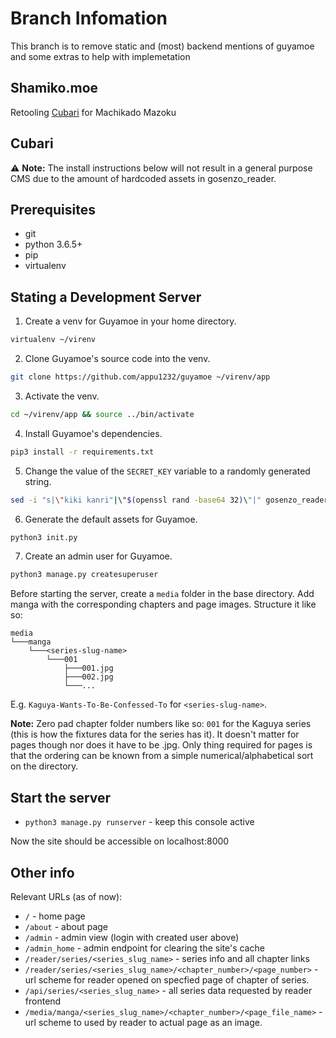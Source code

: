 # Branch Infomation

This branch is to remove static and (most) backend mentions of guyamoe and some extras to help with implemetation

## Shamiko.moe

Retooling [Cubari](https://github.com/appu1232/guyamoe) for Machikado Mazoku

## Cubari

⚠ **Note:** The install instructions below will not result in a general purpose CMS due to the amount of hardcoded assets in gosenzo_reader.

## Prerequisites 

- git
- python 3.6.5+
- pip
- virtualenv

## Stating a Development Server

1. Create a venv for Guyamoe in your home directory.

```bash
virtualenv ~/virenv
```

2. Clone Guyamoe's source code into the venv.

```bash
git clone https://github.com/appu1232/guyamoe ~/virenv/app
```

3. Activate the venv.

```bash
cd ~/virenv/app && source ../bin/activate
```

4. Install Guyamoe's dependencies.

```bash
pip3 install -r requirements.txt
```

5. Change the value of the `SECRET_KEY` variable to a randomly generated string.

```bash
sed -i "s|\"kiki kanri"|\"$(openssl rand -base64 32)\"|" gosenzo_reader/settings/base.py
```

6. Generate the default assets for Guyamoe.

```bash
python3 init.py
```

7. Create an admin user for Guyamoe.

```bash
python3 manage.py createsuperuser
```

Before starting the server, create a `media` folder in the base directory. Add manga with the corresponding chapters and page images. Structure it like so:

```none
media
└───manga
    └───<series-slug-name>
        └───001
            ├───001.jpg
            ├───002.jpg
            └───...
```
E.g. `Kaguya-Wants-To-Be-Confessed-To` for `<series-slug-name>`. 

**Note:** Zero pad chapter folder numbers like so: `001` for the Kaguya series (this is how the fixtures data for the series has it). It doesn't matter for pages though nor does it have to be .jpg. Only thing required for pages is that the ordering can be known from a simple numerical/alphabetical sort on the directory.

## Start the server
-  `python3 manage.py runserver` - keep this console active

Now the site should be accessible on localhost:8000

## Other info
Relevant URLs (as of now): 

- `/` - home page
- `/about` - about page
- `/admin` - admin view (login with created user above)
- `/admin_home` - admin endpoint for clearing the site's cache
- `/reader/series/<series_slug_name>` - series info and all chapter links
- `/reader/series/<series_slug_name>/<chapter_number>/<page_number>` - url scheme for reader opened on specfied page of chapter of series.
- `/api/series/<series_slug_name>` - all series data requested by reader frontend
- `/media/manga/<series_slug_name>/<chapter_number>/<page_file_name>` - url scheme to used by reader to actual page as an image.
